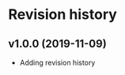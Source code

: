 Revision history
================

v1.0.0 (2019-11-09)
-------------------

* Adding revision history